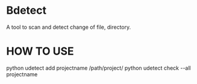 Bdetect
=======
A tool to scan and detect change of file, directory.

HOW TO USE
==========
python udetect add projectname /path/project/
python udetect check --all projectname
